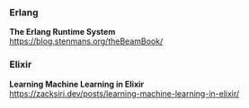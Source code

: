 ### Erlang

**The Erlang Runtime System**  
https://blog.stenmans.org/theBeamBook/

### Elixir

**Learning Machine Learning in Elixir**  
https://zacksiri.dev/posts/learning-machine-learning-in-elixir/
